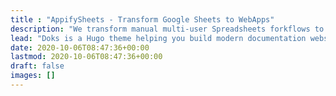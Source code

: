 ```yaml
---
title : "AppifySheets - Transform Google Sheets to WebApps" 
description: "We transform manual multi-user Spreadsheets forkflows to automated Web-Applications in a month"
lead: "Doks is a Hugo theme helping you build modern documentation websites that are secure, fast, and SEO-ready — by default."
date: 2020-10-06T08:47:36+00:00
lastmod: 2020-10-06T08:47:36+00:00
draft: false
images: []
---
```

